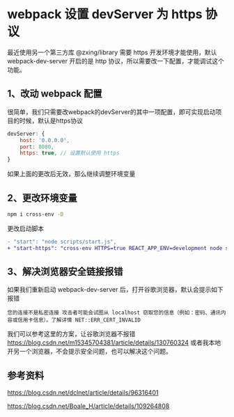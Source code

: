# webpack 设置 devServer 为 https 协议

最近使用另一个第三方库 @zxing/library 需要 https 开发环境才能使用，默认 webpack-dev-server 开启的是 http 协议，所以需要改一下配置，才能调试这个功能。

## 1、改动 webpack 配置

很简单，我们只需要改webpack的devServer的其中一项配置，即可实现启动项目的时候，默认是https协议

~~~js
devServer: {
	host: '0.0.0.0',
	port: 8080,
	https: true, // 设置默认使用 https
}
~~~

如果上面的更改后无效，那么继续调整环境变量

## 2、更改环境变量

~~~bash
npm i cross-env -D
~~~

更改启动脚本

~~~diff
- "start": "node scripts/start.js",
+ "start-https": "cross-env HTTPS=true REACT_APP_ENV=development node scripts/start.js"
~~~

## 3、解决浏览器安全链接报错

如果我们重新启动 webpack-dev-server 后，打开谷歌浏览器，默认会提示如下报错

~~~
您的连接不是私密连接 攻击者可能会试图从 localhost 窃取您的信息（例如：密码、通讯内容或信用卡信息）。了解详情 NET::ERR_CERT_INVALID
~~~

我们可以参考这里的方案，让谷歌浏览器不报错 https://blog.csdn.net/m15345704381/article/details/130760324 或者我本地开另一个浏览器，不会提示安全问题，也可以解决这个问题。

## 参考资料

https://blog.csdn.net/dclnet/article/details/96316401

https://blog.csdn.net/Boale_H/article/details/109264808